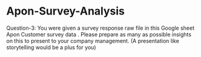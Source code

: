 # Apon-Survey-Analysis
Question-3:
You were given a survey response raw file in this Google sheet
Apon Customer survey data . Please prepare as many as possible insights on this to
present to your company management. (A presentation like storytelling would be a plus for
you)
